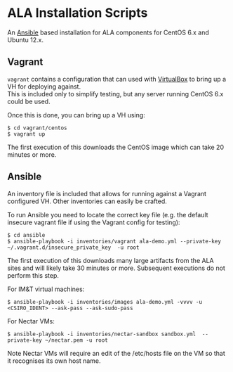 # ALA Installation Scripts
An [Ansible](http://www.ansible.com/) based installation for ALA components for CentOS 6.x and Ubuntu 12.x.

## Vagrant
`vagrant` contains a configuration that can used with [VirtualBox](https://www.virtualbox.org/) to bring up a VH for deploying against.  
This is included only to simplify testing, but any server running CentOS 6.x could be used.  

Once this is done, you can bring up a VH using:
```
$ cd vagrant/centos
$ vagrant up
```

The first execution of this downloads the CentOS image which can take 20 minutes or more. 

## Ansible

An inventory file is included that allows for running against a Vagrant configured VH.  Other inventories can easily be crafted.  

To run Ansible you need to locate the correct key file (e.g. the default insecure vagrant file if using the Vagrant config for testing):

```
$ cd ansible
$ ansible-playbook -i inventories/vagrant ala-demo.yml --private-key ~/.vagrant.d/insecure_private_key  -u root
```

The first execution of this downloads many large artifacts from the ALA sites and will likely take 30 minutes or more.  Subsequent executions do not perform this step.

For IM&T virtual machines:
```
$ ansible-playbook -i inventories/images ala-demo.yml -vvvv -u <CSIRO_IDENT> --ask-pass --ask-sudo-pass
```

For Nectar VMs:
```
$ ansible-playbook -i inventories/nectar-sandbox sandbox.yml  --private-key ~/nectar.pem -u root
```
Note Nectar VMs will require an edit of the /etc/hosts file on the VM so that it recognises its own host name.